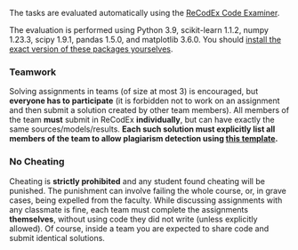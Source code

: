 The tasks are evaluated automatically using the
[ReCodEx Code Examiner](https://recodex.mff.cuni.cz/).

The evaluation is performed using Python 3.9, scikit-learn 1.1.2, numpy 1.23.3,
scipy 1.9.1, pandas 1.5.0, and matplotlib 3.6.0. You should
[install the exact version of these packages yourselves](#faq_install).

### Teamwork

Solving assignments in teams (of size at most 3) is encouraged, but **everyone has to
participate** (it is forbidden not to work on an assignment and then submit
a solution created by other team members). All members of the team
**must** submit in ReCodEx **individually**, but can have exactly the same
sources/models/results. **Each such solution must explicitly list all
members of the team to allow plagiarism detection using
[this template](https://github.com/ufal/npfl129/tree/master/labs/team_description.py).**

### No Cheating

Cheating is **strictly prohibited** and any student found cheating will be punished.
The punishment can involve failing the whole course, or, in grave cases, being
expelled from the faculty. While discussing assignments with any classmate is fine,
each team must complete the assignments **themselves**, without using code they did not
write (unless explicitly allowed). Of course, inside a team you are expected to
share code and submit identical solutions.

